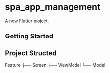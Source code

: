 # spa_app_management

A new Flutter project.

## Getting Started

## Project Structed

Feature
├── Screen
├── ViewModel
└── Model
